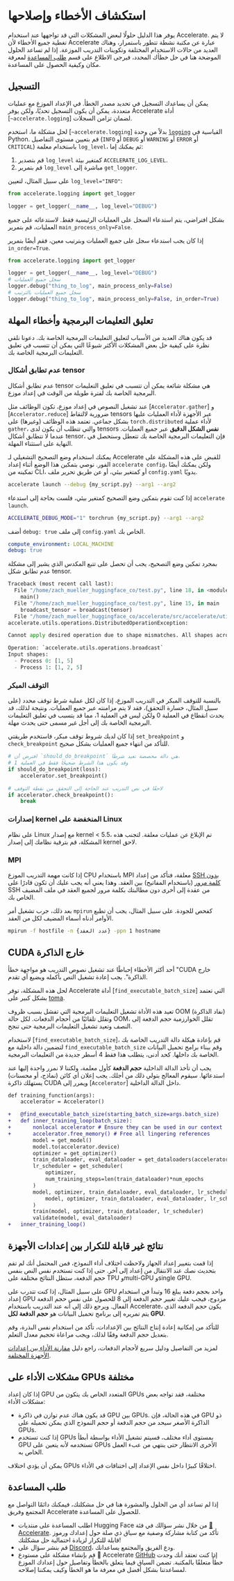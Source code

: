 # استكشاف الأخطاء وإصلاحها

يوفر هذا الدليل حلولًا لبعض المشكلات التي قد تواجهها عند استخدام Accelerate. لا يتم تغطية جميع الأخطاء لأن Accelerate عبارة عن مكتبة نشطة تتطور باستمرار، وهناك العديد من حالات الاستخدام المختلفة وتكوينات التدريب الموزعة. إذا لم تساعد الحلول الموضحة هنا في حل خطأك المحدد، فيرجى الاطلاع على قسم [طلب المساعدة](#ask-for-help) لمعرفة مكان وكيفية الحصول على المساعدة.

## التسجيل

يمكن أن يساعدك التسجيل في تحديد مصدر الخطأ. في الإعداد الموزع مع عمليات متعددة، يمكن أن يكون التسجيل تحديًا، ولكن يوفر Accelerate أداة [`~accelerate.logging`] لضمان تزامن السجلات.

لحل مشكلة ما، استخدم [`~accelerate.logging`] بدلاً من وحدة [`logging`](https://docs.python.org/3/library/logging.html#module-logging) القياسية في Python. قم بتعيين مستوى التفاصيل (`INFO` أو `DEBUG` أو `WARNING` أو `ERROR` أو `CRITICAL`) باستخدام معلمة `log_level`، ثم يمكنك إما:

1. قم بتصدير `log_level` كمتغير بيئة `ACCELERATE_LOG_LEVEL`.
2. قم بتمرير `log_level` مباشرة إلى `get_logger`.

على سبيل المثال، لتعيين `log_level="INFO"`:

```py
from accelerate.logging import get_logger

logger = get_logger(__name__, log_level="DEBUG")
```

بشكل افتراضي، يتم استدعاء السجل على العمليات الرئيسية فقط. لاستدعائه على جميع العمليات، قم بتمرير `main_process_only=False`.

إذا كان يجب استدعاء سجل على جميع العمليات وبترتيب معين، فقم أيضًا بتمرير `in_order=True`.

```py
from accelerate.logging import get_logger

logger = get_logger(__name__, log_level="DEBUG")
# سجل جميع العمليات
logger.debug("thing_to_log", main_process_only=False)
# سجل جميع العمليات بالترتيب
logger.debug("thing_to_log", main_process_only=False, in_order=True)
```

## تعليق التعليمات البرمجية وأخطاء المهلة

قد يكون هناك العديد من الأسباب لتعليق التعليمات البرمجية الخاصة بك. دعونا نلقي نظرة على كيفية حل بعض المشكلات الأكثر شيوعًا التي يمكن أن تتسبب في تعليق التعليمات البرمجية الخاصة بك.

### عدم تطابق أشكال tensor

عدم تطابق أشكال tensor هي مشكلة شائعة يمكن أن تتسبب في تعليق التعليمات البرمجية الخاصة بك لفترة طويلة من الوقت في إعداد موزع.

عند تشغيل النصوص في إعداد موزع، تكون الوظائف مثل [`Accelerator.gather`] و [`Accelerator.reduce`] ضرورية لالتقاط tensors عبر الأجهزة لأداء العمليات عليها بشكل جماعي. تعتمد هذه الوظائف (وغيرها) على `torch.distributed` لأداء عملية `gather`، والتي تتطلب أن يكون لدى tensors **نفس الشكل الدقيق** عبر جميع العمليات. عندما لا تتطابق أشكال tensor، فإن التعليمات البرمجية الخاصة بك تتعطل وستحصل في النهاية على استثناء المهلة.

يمكنك استخدام وضع التصحيح التشغيلي لـ Accelerate للقبض على هذه المشكلة على الفور. نوصي بتمكين هذا الوضع أثناء إعداد `accelerate config`، ولكن يمكنك أيضًا تمكينه من CLI، أو كمتغير بيئي، أو عن طريق تحرير ملف `config.yaml` يدويًا.

<hfoptions id="mismatch">
<hfoption id="CLI">

```bash
accelerate launch --debug {my_script.py} --arg1 --arg2
```

</hfoption>
<hfoption id="environment variable">

إذا كنت تقوم بتمكين وضع التصحيح كمتغير بيئي، فلست بحاجة إلى استدعاء `accelerate launch`.

```bash
ACCELERATE_DEBUG_MODE="1" torchrun {my_script.py} --arg1 --arg2
```

</hfoption>
<hfoption id="config.yaml">

أضف `debug: true` إلى ملف `config.yaml` الخاص بك.

```yaml
compute_environment: LOCAL_MACHINE
debug: true
```

</hfoption>
</hfoptions>

بمجرد تمكين وضع التصحيح، يجب أن تحصل على تتبع المكدس الذي يشير إلى مشكلة عدم تطابق شكل tensor.

```py
Traceback (most recent call last):
  File "/home/zach_mueller_huggingface_co/test.py", line 18, in <module>
    main()
  File "/home/zach_mueller_huggingface_co/test.py", line 15, in main
    broadcast_tensor = broadcast(tensor)
  File "/home/zach_mueller_huggingface_co/accelerate/src/accelerate/utils/operations.py", line 303, in wrapper
accelerate.utils.operations.DistributedOperationException:

Cannot apply desired operation due to shape mismatches. All shapes across devices must be valid.

Operation: `accelerate.utils.operations.broadcast`
Input shapes:
  - Process 0: [1, 5]
  - Process 1: [1, 2, 5]
```

### التوقف المبكر

بالنسبة للتوقف المبكر في التدريب الموزع، إذا كان لكل عملية شرط توقف محدد (على سبيل المثال، خسارة التحقق)، فقد لا يتم مزامنته عبر جميع العمليات. ونتيجة لذلك، قد يحدث انقطاع في العملية 0 ولكن ليس في العملية 1، مما قد يتسبب في تعليق التعليمات البرمجية الخاصة بك إلى أجل غير مسمى حتى يحدث مهلة.

إذا كان لديك شروط توقف مبكر، فاستخدم طريقتي `set_breakpoint` و `check_breakpoint` للتأكد من انتهاء جميع العمليات بشكل صحيح.

```py
# افترض أن `should_do_breakpoint` هي دالة مخصصة تعيد شرطًا،
# وقد يكون هذا الشرط صحيحًا فقط في العملية 1
if should_do_breakpoint(loss):
    accelerator.set_breakpoint()

# لاحقًا في نص التدريب عند الحاجة إلى التحقق من نقطة التوقف
if accelerator.check_breakpoint():
    break
```

### إصدارات kernel المنخفضة على Linux

على نظام Linux مع إصدار kernel < 5.5، تم الإبلاغ عن عمليات معلقة. لتجنب هذه المشكلة، قم بترقية نظامك إلى إصدار kernel لاحق.

### MPI

إذا كانت مهمة التدريب الموزع CPU باستخدام MPI معلقة، فتأكد من إعداد [SSH بدون كلمة مرور](https://www.open-mpi.org/faq/?category=rsh#ssh-keys) (باستخدام المفاتيح) بين العقد. وهذا يعني أنه يجب عليك أن تكون قادرًا على SSH من عقدة إلى أخرى دون مطالبتك بكلمة مرور لجميع العقد في ملف المضيف الخاص بك.

بعد ذلك، جرب تشغيل أمر `mpirun` كفحص للجودة. على سبيل المثال، يجب أن تطبع الأوامر أدناه أسماء المضيف لكل من العقد.

```bash
mpirun -f hostfile -n {عدد العقد} -ppn 1 hostname
```

## CUDA خارج الذاكرة

أحد أكثر الأخطاء إحباطًا عند تشغيل نصوص التدريب هو مواجهة خطأ "CUDA خارج الذاكرة". يجب إعادة تشغيل النص بأكمله ويضيع أي تقدم.

لحل هذه المشكلة، توفر Accelerate أداة [`find_executable_batch_size`] التي تعتمد بشكل كبير على [toma](https://github.com/BlackHC/toma).

تعيد هذه الأداة تشغيل التعليمات البرمجية التي تفشل بسبب ظروف OOM (نفاد الذاكرة) وتقلل تلقائيًا من أحجام الدفعات. لكل حالة OOM، تقلل الخوارزمية حجم الدفعة إلى النصف وتعيد تشغيل التعليمات البرمجية حتى تنجح.

لاستخدام [`find_executable_batch_size`]، قم بإعادة هيكلة دالة التدريب الخاصة بك لتضمين دالة داخلية مع `find_executable_batch_size` وقم ببناء برامج تحميل البيانات الخاصة بك داخلها. كحد أدنى، يتطلب هذا فقط 4 أسطر جديدة من التعليمات البرمجية.

<Tip warning={true}>

يجب أن تأخذ الدالة الداخلية **حجم الدفعة** كأول معلمة، ولكننا لا نمرر واحدة إليها عند استدعائها. سيقوم المعالج بتولي ذلك من أجلك. يجب إعلان أي كائن (نماذج، أو محسنات) يستهلك ذاكرة CUDA ويمرر إلى [`Accelerator`] داخل الدالة الداخلية.

</Tip>

```diff
def training_function(args):
    accelerator = Accelerator()

+   @find_executable_batch_size(starting_batch_size=args.batch_size)
+   def inner_training_loop(batch_size):
+       nonlocal accelerator # Ensure they can be used in our context
+       accelerator.free_memory() # Free all lingering references
        model = get_model()
        model.to(accelerator.device)
        optimizer = get_optimizer()
        train_dataloader, eval_dataloader = get_dataloaders(accelerator, batch_size)
        lr_scheduler = get_scheduler(
            optimizer, 
            num_training_steps=len(train_dataloader)*num_epochs
        )
        model, optimizer, train_dataloader, eval_dataloader, lr_scheduler = accelerator.prepare(
            model, optimizer, train_dataloader, eval_dataloader, lr_scheduler
        )
        train(model, optimizer, train_dataloader, lr_scheduler)
        validate(model, eval_dataloader)
+   inner_training_loop()
```

## نتائج غير قابلة للتكرار بين إعدادات الأجهزة

إذا قمت بتغيير إعداد الجهاز ولاحظت اختلاف أداء النموذج، فمن المحتمل أنك لم تقم بتحديث نصك عند الانتقال من إعداد إلى آخر. حتى إذا كنت تستخدم نفس النص بنفس حجم الدفعة، ستظل النتائج مختلفة على TPU وmulti-GPU وsingle GPU.

على سبيل المثال، إذا كنت تتدرب على GPU واحد بحجم دفعة يبلغ 16 وتبدأ في استخدام إعداد GPU مزدوج، فيجب عليك تغيير حجم الدفعة إلى 8 للحصول على نفس حجم الدفعة الفعال. ويرجع ذلك إلى أنه عند التدريب باستخدام Accelerate، يكون حجم الدفعة الذي يتم تمريره إلى برنامج تحميل البيانات هو **حجم الدفعة لكل GPU**.

للتأكد من إمكانية إعادة إنتاج النتائج بين الإعدادات، تأكد من استخدام نفس البذرة، وقم بتعديل حجم الدفعة وفقًا لذلك، ويجب مراعاة تحجيم معدل التعلم.

لمزيد من التفاصيل ودليل سريع لأحجام الدفعات، راجع دليل [مقارنة الأداء بين إعدادات الأجهزة المختلفة](../concept_guides/performance).

## مشكلات الأداء على GPUs مختلفة

إذا كان إعداد GPU المتعدد الخاص بك يتكون من GPUs مختلفة، فقد تواجه بعض مشكلات الأداء:

- قد يكون هناك عدم توازن في ذاكرة GPU بين GPUs. في هذه الحالة، فإن GPU ذو الذاكرة الأصغر سيحد من حجم الدفعة أو حجم النموذج الذي يمكن تحميله على GPUs.
- إذا كنت تستخدم GPUs بمستوى أداء مختلف، فسيتم تشغيل الأداء بواسطة أبطأ GPU تستخدمه لأنه يتعين على GPUs الأخرى الانتظار حتى ينتهي من عبء العمل الخاص به.

يمكن أن يؤدي اختلاف GPUs اختلافًا كبيرًا داخل نفس الإعداد إلى اختناقات في الأداء.

## طلب المساعدة

إذا لم تساعد أي من الحلول والمشورة هنا في حل مشكلتك، فيمكنك دائمًا التواصل مع المجتمع وفريق Accelerate للحصول على المساعدة.

- اطلب المساعدة على منتديات Hugging Face من خلال نشر سؤالك في فئة [🤗 Accelerate](https://discuss.huggingface.co/c/accelerate/18). تأكد من كتابة مشاركة وصفية مع سياق ذي صلة حول إعدادك ورموز قابلة للتكرار لزيادة احتمالية حل مشكلتك!
- قم بنشر سؤال على [Discord](http://hf.co/join/discord)، ودع الفريق والمجتمع يساعدانك.
- قم بإنشاء مشكلة على مستودع 🤗 Accelerate [GitHub](https://github.com/huggingface/accelerate/issues) إذا كنت تعتقد أنك وجدت خطأً متعلقًا بالمكتبة. تضمن السياق فيما يتعلق بالخطأ وتفاصيل حول إعدادك الموزع لمساعدتنا بشكل أفضل في معرفة ما هو الخطأ وكيف يمكننا إصلاحه.